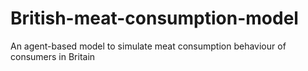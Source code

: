 # British-meat-consumption-model
An agent-based model to simulate meat consumption behaviour of consumers in Britain 

